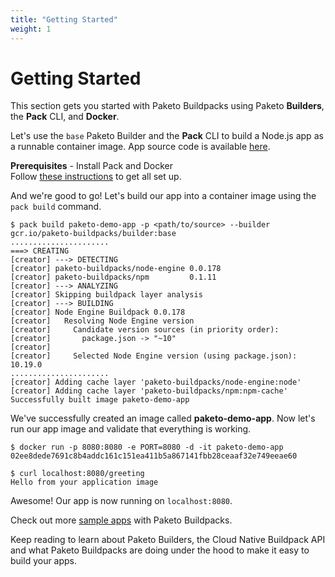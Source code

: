 ```yaml
---
title: "Getting Started"
weight: 1
---
```


# Getting Started
This section gets you started with Paketo Buildpacks using Paketo **Builders**, the **Pack** CLI, and **Docker**.

Let's use the `base` Paketo Builder and the **Pack** CLI to build a Node.js app as a runnable container image. App source code is available [here](https://github.com/paketo-buildpacks/samples/tree/master/demo-apps/app-source).

**Prerequisites** - Install Pack and Docker  
Follow [these instructions](https://buildpacks.io/docs/install-pack/) to get all set up.

And we're good to go! Let's build our app into a container image using the `pack build` command.
```
$ pack build paketo-demo-app -p <path/to/source> --builder gcr.io/paketo-buildpacks/builder:base
......................
===> CREATING
[creator] ---> DETECTING
[creator] paketo-buildpacks/node-engine 0.0.178
[creator] paketo-buildpacks/npm         0.1.11
[creator] ---> ANALYZING
[creator] Skipping buildpack layer analysis
[creator] ---> BUILDING
[creator] Node Engine Buildpack 0.0.178
[creator]   Resolving Node Engine version
[creator]     Candidate version sources (in priority order):
[creator]       package.json -> "~10"
[creator]
[creator]     Selected Node Engine version (using package.json): 10.19.0
......................
[creator] Adding cache layer 'paketo-buildpacks/node-engine:node'
[creator] Adding cache layer 'paketo-buildpacks/npm:npm-cache'
Successfully built image paketo-demo-app
```

We've successfully created an image called **paketo-demo-app**. Now let's run our app image and validate that everything is working.
```
$ docker run -p 8080:8080 -e PORT=8080 -d -it paketo-demo-app
02ee8dede7691c8b4addc161c151ea411b5a867141fbb28ceaaf32e749eeae60

$ curl localhost:8080/greeting
Hello from your application image
```

Awesome! Our app is now running on `localhost:8080`.

Check out more [sample apps](https://github.com/paketo-buildpacks/samples) with Paketo Buildpacks.

Keep reading to learn about Paketo Builders, the Cloud Native Buildpack API and what Paketo Buildpacks are doing under the hood to make it easy to build your apps.
